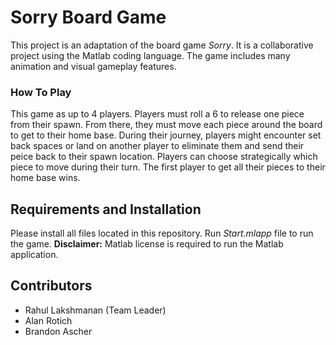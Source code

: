 # Sorry Board Game
This project is an adaptation of the board game *Sorry*. It is a collaborative project using the Matlab coding language. The game includes many animation and visual  gameplay features.

### How To Play
This game as up to 4 players. Players must roll a 6 to release one piece from their spawn. From there, they must move each piece around the board to get to their home base. During their journey, players might encounter set back spaces or land on another player to eliminate them and send their peice back to their spawn location. Players can choose strategically which piece to move during their turn. The first player to get all their pieces to their home base wins.

## Requirements and Installation
Please install all files located in this repository. Run *Start.mlapp* file to run the game. **Disclaimer:** Matlab license is required to run the Matlab application.

## Contributors
- Rahul Lakshmanan (Team Leader)
- Alan Rotich
- Brandon Ascher
